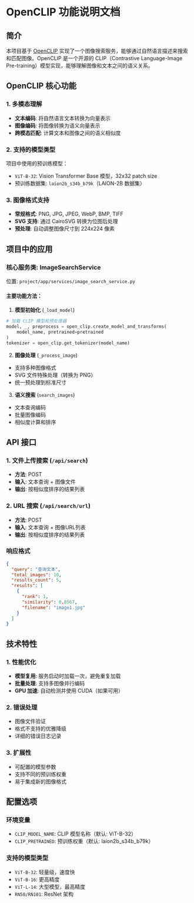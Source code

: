# OpenCLIP 功能说明文档

## 简介

本项目基于 [OpenCLIP](https://github.com/mlfoundations/open_clip) 实现了一个图像搜索服务，能够通过自然语言描述来搜索和匹配图像。OpenCLIP 是一个开源的 CLIP（Contrastive Language-Image Pre-training）模型实现，能够理解图像和文本之间的语义关系。

## OpenCLIP 核心功能

### 1. 多模态理解
- **文本编码**: 将自然语言文本转换为向量表示
- **图像编码**: 将图像转换为语义向量表示
- **跨模态匹配**: 计算文本和图像之间的语义相似度

### 2. 支持的模型类型
项目中使用的预训练模型：
- `ViT-B-32`: Vision Transformer Base 模型，32x32 patch size
- 预训练数据集: `laion2b_s34b_b79k`（LAION-2B 数据集）

### 3. 图像格式支持
- **常规格式**: PNG, JPG, JPEG, WebP, BMP, TIFF
- **SVG 支持**: 通过 CairoSVG 转换为位图后处理
- **预处理**: 自动调整图像尺寸到 224x224 像素

## 项目中的应用

### 核心服务类: ImageSearchService

位置: `project/app/services/image_search_service.py`

#### 主要功能方法：

1. **模型初始化** (`_load_model`)
```python
# 加载 CLIP 模型和预处理器
model, _, preprocess = open_clip.create_model_and_transforms(
    model_name, pretrained=pretrained
)
tokenizer = open_clip.get_tokenizer(model_name)
```

2. **图像处理** (`_process_image`)
- 支持多种图像格式
- SVG 文件特殊处理（转换为 PNG）
- 统一预处理到标准尺寸

3. **语义搜索** (`search_images`)
- 文本查询编码
- 批量图像编码
- 相似度计算和排序


## API 接口

### 1. 文件上传搜索 (`/api/search`)
- **方法**: POST
- **输入**: 文本查询 + 图像文件
- **输出**: 按相似度排序的结果列表

### 2. URL 搜索 (`/api/search/url`)
- **方法**: POST  
- **输入**: 文本查询 + 图像URL列表
- **输出**: 按相似度排序的结果列表

### 响应格式
```json
{
  "query": "查询文本",
  "total_images": 10,
  "results_count": 5,
  "results": [
    {
      "rank": 1,
      "similarity": 0.8567,
      "filename": "image1.jpg"
    }
  ]
}
```

## 技术特性

### 1. 性能优化
- **模型复用**: 服务启动时加载一次，避免重复加载
- **批量处理**: 支持多图像并行编码
- **GPU 加速**: 自动检测并使用 CUDA（如果可用）

### 2. 错误处理
- 图像文件验证
- 格式不支持的优雅降级
- 详细的错误日志记录

### 3. 扩展性
- 可配置的模型参数
- 支持不同的预训练权重
- 易于集成新的图像格式


## 配置选项

### 环境变量
- `CLIP_MODEL_NAME`: CLIP 模型名称（默认: ViT-B-32）
- `CLIP_PRETRAINED`: 预训练权重（默认: laion2b_s34b_b79k）

### 支持的模型类型
- `ViT-B-32`: 轻量级，速度快
- `ViT-B-16`: 更高精度
- `ViT-L-14`: 大型模型，最高精度
- `RN50/RN101`: ResNet 架构



